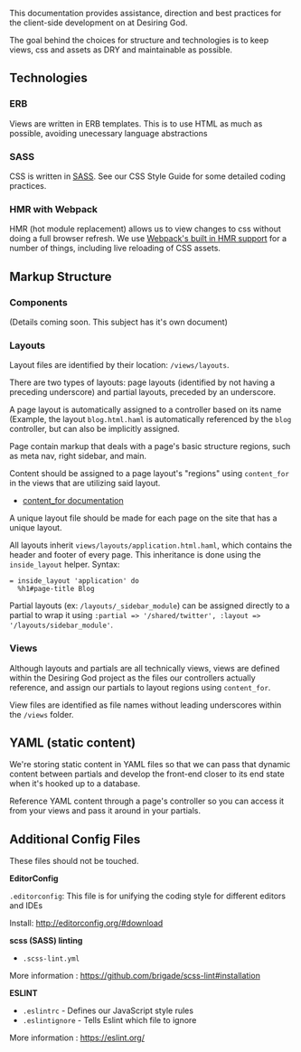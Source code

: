 This documentation provides assistance, direction and best practices for the client-side development on at Desiring God.

The goal behind the choices for structure and technologies is to keep views, css and assets as DRY and maintainable as possible.

## Technologies

### ERB
Views are written in ERB templates. This is to use HTML as much as possible, avoiding unecessary language abstractions

### SASS
CSS is written in [SASS](http://sass-lang.com/). See our CSS Style Guide for some detailed coding practices.

### HMR with Webpack
HMR (hot module replacement) allows us to view changes to css without doing a full browser refresh. We use [Webpack's built in HMR support](https://webpack.js.org/guides/hot-module-replacement/#hmr-with-stylesheets) for a number of things, including live reloading of CSS assets.

## Markup Structure

### Components

(Details coming soon. This subject has it's own document)

### Layouts

Layout files are identified by their location: `/views/layouts`.

There are two types of layouts: page layouts (identified by not having a preceding underscore) and partial layouts, preceded by an underscore.

A page layout is automatically assigned to a controller based on its name (Example, the layout `blog.html.haml` is automatically referenced by the `blog` controller, but can also be implicitly assigned.

Page contain markup that deals with a page's basic structure regions, such as meta nav, right sidebar, and main.

Content should be assigned to a page layout's "regions" using `content_for` in the views that are utilizing said layout.
* [content_for documentation](http://guides.rubyonrails.org/layouts_and_rendering.html#using-the-content_for-method)

A unique layout file should be made for each page on the site that has a unique layout.

All layouts inherit `views/layouts/application.html.haml`, which contains the header and footer of every page. This inheritance is done using the `inside_layout` helper. Syntax:
```
= inside_layout 'application' do
  %h1#page-title Blog
```

Partial layouts (ex: `/layouts/_sidebar_module`) can be assigned directly to a partial to wrap it using `:partial => '/shared/twitter', :layout => '/layouts/sidebar_module'`.

### Views
Although layouts and partials are all technically views, views are defined within the Desiring God project as the files our controllers actually reference, and assign our partials to layout regions using `content_for`.

View files are identified as file names without leading underscores within the `/views` folder.

## YAML (static content)

We're storing static content in YAML files so that we can pass that dynamic content between partials and develop the front-end closer to its end state when it's hooked up to a database.

Reference YAML content through a page's controller so you can access it from your views and pass it around in your partials.

## Additional Config Files

These files should not be touched.

**EditorConfig**

`.editorconfig`: This file is for unifying the coding style for different editors and IDEs

Install: http://editorconfig.org/#download

**scss (SASS) linting**

* `.scss-lint.yml`

More information : https://github.com/brigade/scss-lint#installation

**ESLINT**

* `.eslintrc` - Defines our JavaScript style rules
* `.eslintignore` - Tells Eslint which file to ignore

More information : https://eslint.org/